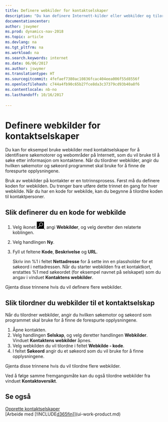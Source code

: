 ```yaml
---
title: Definere webkilder for kontaktselskaper
description: "Du kan definere Internett-kilder eller webkilder og tilordne dem til et kontaktselskap for å bidra til å identifisere hvor du vil søke etter informasjon om kontaktene."
documentationcenter: 
author: jswymer
ms.prod: dynamics-nav-2018
ms.topic: article
ms.devlang: na
ms.tgt_pltfrm: na
ms.workload: na
ms.search.keywords: internet
ms.date: 06/06/2017
ms.author: jswymer
ms.translationtype: HT
ms.sourcegitcommit: 4fefaef7380ac10836fcac404eea006f55d8556f
ms.openlocfilehash: c744a4fb90c65b27fce8da3c37379cd93b40a8f6
ms.contentlocale: nb-no
ms.lasthandoff: 10/16/2017

---
```

# <a name="how-to-set-up-web-sources-for-contact-companies"></a>Definere webkilder for kontaktselskaper
Du kan for eksempel bruke webkilder med kontaktselskaper for å identifisere søkemotorer og webområder på Internett, som du vil bruke til å søke etter informasjon om kontaktene. Når du tilordner webkilder, angir du hvilken søkemotor og søkeord programmet skal bruke for å finne de forespurte opplysningene.

Bruk av webkilder på kontakter er en totrinnsprosess. Først må du definere koden for webkilden. Du trenger bare utføre dette trinnet én gang for hver webkilde. Når du har en kode for webkilde, kan du begynne å tilordne koden til kontaktpersoner.

## <a name="to-define-a-web-source-code"></a>Slik definerer du en kode for webkilde
1. Velg ikonet ![Søk etter side eller rapport](media/ui-search/search_small.png "Søk etter side eller rapport"), angi **Webkilder**, og velg deretter den relaterte koblingen.
2. Velg handlingen **Ny**.
3. Fyll ut feltene **Kode**, **Beskrivelse** og **URL**.

    Skriv inn %1 i feltet **Nettadresse** for å sette inn en plassholder for et søkeord i nettadressen. Når du starter webkilden fra et kontaktkort, erstattes %1 med søkeordet (for eksempel navnet på selskapet) som du angav i vinduet **Kontaktens webkilder**.

Gjenta disse trinnene hvis du vil definere flere webkilder.

## <a name="to-assign-web-sources-to-a-contact-company"></a>Slik tilordner du webkilder til et kontaktselskap
Når du tilordner webkilder, angir du hvilken søkemotor og søkeord som programmet skal bruke for å finne de forespurte opplysningene.

1. Åpne kontakten.
2. Velg handlingen **Selskap**, og velg deretter handlingen **Webkilder**. Vinduet **Kontaktens webkilder** åpnes.
3. Velg webkilden du vil tilordne i feltet **Webkilde - kode**.
4. I feltet **Søkeord** angir du et søkeord som du vil bruke for å finne opplysningene.

Gjenta disse trinnene hvis du vil tilordne flere webkilder.

Ved å følge samme fremgangsmåte kan du også tilordne webkilder fra vinduet **Kontaktoversikt**.

## <a name="see-also"></a>Se også
[Opprette kontaktselskaper](marketing-create-contact-companies.md)  
[Arbeide med [!INCLUDE[d365fin](includes/d365fin_md.md)]](ui-work-product.md)

